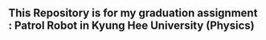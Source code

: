 ## This Repository is for my graduation assignment : Patrol Robot in Kyung Hee University (Physics)
